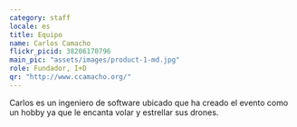 ```yaml
---
category: staff
locale: es
title: Equipo
name: Carlos Camacho
flickr_picid: 38206170796
main_pic: "assets/images/product-1-md.jpg"
role: Fundador, I+D
qr: "http://www.ccamacho.org/"
---
```


Carlos es un ingeniero de
software ubicado 
que ha creado el evento como un hobby
ya que le encanta volar y estrellar
sus drones.
